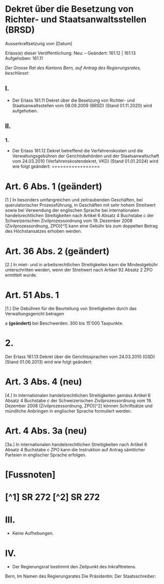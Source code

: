 # Dekret über die Besetzung von Richter- und Staatsanwaltsstellen (BRSD)

Ausserkraftsetzung vom [Datum]

Erlass(e) dieser Veröffentlichung:
Neu:              –
Geändert:         161.12 | 161.13
Aufgehoben:       161.11

*Der Grosse Rat des Kantons Bern,*
*auf Antrag des Regierungsrates,*
*beschliesst:*

## I.

- Der Erlass 161.11 Dekret über die Besetzung von Richter- und Staatsanwaltsstellen vom 08.09.2009 (BRSD) (Stand 01.11.2020) wird aufgehoben.

## II.

### 1.
- Der Erlass 161.12 Dekret betreffend die Verfahrenskosten und die Verwaltungsgebühren der Gerichtsbehörden und der Staatsanwaltschaft vom 24.03.2010 (Verfahrenskostendekret, VKD) (Stand 01.01.2024) wird wie folgt geändert:
=================

# Art. 6 Abs. 1 (geändert)

[1.] In besonders umfangreichen und zeitraubenden Geschäften, bei querulatorischer Prozessführung, in Geschäften mit sehr hohem Streitwert sowie bei Verwendung der englischen Sprache bei internationalen handelsrechtlichen Streitigkeiten nach Artikel 6 Absatz 4 Buchstabe c der Schweizerischen Zivilprozessordnung vom 19. Dezember 2008 (Zivilprozessordnung, ZPO)[^1] kann eine Gebühr bis zum doppelten Betrag des Höchstansatzes erhoben werden.

# Art. 36 Abs. 2 (geändert)

[2.] In miet- und in arbeitsrechtlichen Streitigkeiten kann die Mindestgebühr unterschritten werden, wenn der Streitwert nach Artikel 92 Absatz 2 ZPO ermittelt wurde.

# Art. 51 Abs. 1

[1.] Die Gebühren für die Beurteilung von Streitigkeiten durch das Verwaltungsgericht betragen

a **(geändert)** bei Beschwerden: 300 bis 15'000 Taxpunkte.

# 2.

Der Erlass 161.13 Dekret über die Gerichtssprachen vom 24.03.2010 (GSD) (Stand 01.06.2013) wird wie folgt geändert:

# Art. 3 Abs. 4 (neu)

[4.] In internationalen handelsrechtlichen Streitigkeiten gemäss Artikel 6 Absatz 4 Buchstabe c der Schweizerischen Zivilprozessordnung vom 19. Dezember 2008 (Zivilprozessordnung, ZPO)[^2] können Schriftsätze und mündliche Anbringen in englischer Sprache formuliert werden.

# Art. 4 Abs. 3a (neu)

[3a.] In internationalen handelsrechtlichen Streitigkeiten nach Artikel 6 Absatz 4 Buchstabe c ZPO kann die Instruktion auf Antrag sämtlicher Parteien in englischer Sprache erfolgen.

# [Fussnoten]

[^1] SR 272
[^2] SR 272
=================
# III.

- Keine Aufhebungen.

# IV.

- Der Regierungsrat bestimmt den Zeitpunkt des Inkrafttretens.

Bern,                                      Im Namen des Regierungsrates
                                           Die Präsidentin:
                                           Der Staatsschreiber: